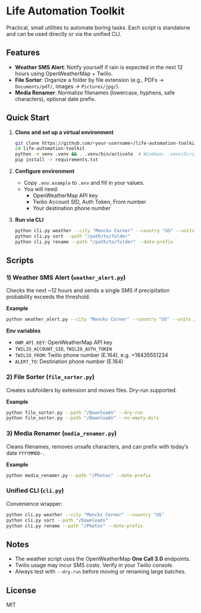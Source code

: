 # Life Automation Toolkit

Practical, small utilities to automate boring tasks. Each script is standalone and can be used directly or via the unified CLI.

## Features

- **Weather SMS Alert**: Notify yourself if rain is expected in the next 12 hours using OpenWeatherMap + Twilio.
- **File Sorter**: Organize a folder by file extension (e.g., PDFs → `Documents/pdf/`, images → `Pictures/jpg/`).
- **Media Renamer**: Normalize filenames (lowercase, hyphens, safe characters), optional date prefix.

## Quick Start

1. **Clone and set up a virtual environment**
   ```bash
   git clone https://github.com/<your-username>/life-automation-toolkit.git
   cd life-automation-toolkit
   python -m venv .venv && . .venv/bin/activate  # Windows: .venv\Scripts\activate
   pip install -r requirements.txt
   ```

2. **Configure environment**
   - Copy `.env.example` to `.env` and fill in your values.
   - You will need:
     - OpenWeatherMap API key
     - Twilio Account SID, Auth Token, From number
     - Your destination phone number

3. **Run via CLI**
   ```bash
   python cli.py weather --city "Moncks Corner" --country "US" --units imperial --threshold 0.1
   python cli.py sort --path "/path/to/folder"
   python cli.py rename --path "/path/to/folder" --date-prefix
   ```

## Scripts

### 1) Weather SMS Alert (`weather_alert.py`)
Checks the next ~12 hours and sends a single SMS if precipitation probability exceeds the threshold.

**Example**
```bash
python weather_alert.py --city "Moncks Corner" --country "US" --units imperial --threshold 0.2
```

**Env variables**
- `OWM_API_KEY`: OpenWeatherMap API key
- `TWILIO_ACCOUNT_SID`, `TWILIO_AUTH_TOKEN`
- `TWILIO_FROM`: Twilio phone number (E.164), e.g. +18435551234
- `ALERT_TO`: Destination phone number (E.164)

### 2) File Sorter (`file_sorter.py`)
Creates subfolders by extension and moves files. Dry-run supported.

**Example**
```bash
python file_sorter.py --path "/Downloads" --dry-run
python file_sorter.py --path "/Downloads" --no-empty-dirs
```

### 3) Media Renamer (`media_renamer.py`)
Cleans filenames, removes unsafe characters, and can prefix with today’s date `YYYYMMDD-`.

**Example**
```bash
python media_renamer.py --path "/Photos" --date-prefix
```

### Unified CLI (`cli.py`)
Convenience wrapper:
```bash
python cli.py weather --city "Moncks Corner" --country "US"
python cli.py sort --path "/Downloads"
python cli.py rename --path "/Photos" --date-prefix
```

## Notes

- The weather script uses the OpenWeatherMap **One Call 3.0** endpoints.
- Twilio usage may incur SMS costs. Verify in your Twilio console.
- Always test with `--dry-run` before moving or renaming large batches.

## License

MIT

<!-- trigger CI -->

